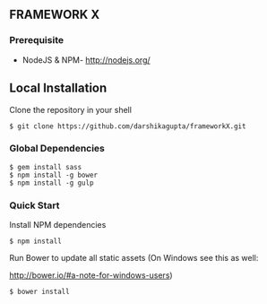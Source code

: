 ## FRAMEWORK X

### Prerequisite

  * NodeJS & NPM- http://nodejs.org/

## Local Installation

  Clone the repository in your shell

    $ git clone https://github.com/darshikagupta/frameworkX.git
    
    
### Global Dependencies

    $ gem install sass 
    $ npm install -g bower 
    $ npm install -g gulp

### Quick Start

  Install NPM dependencies

    $ npm install

  Run Bower to update all static assets (On Windows see this as well: 

http://bower.io/#a-note-for-windows-users)

    $ bower install
    
